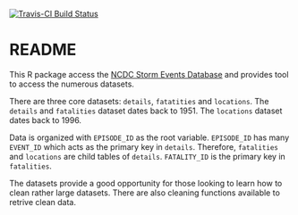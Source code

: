 [![Travis-CI Build Status](https://travis-ci.org/timtrice/NCDCStormEvents.svg?branch=master)](https://travis-ci.org/timtrice/NCDCStormEvents)

# README

This R package access the [NCDC Storm Events Database](https://www.ncdc.noaa.gov/stormevents/details.jsp) and provides tool to access the numerous datasets. 

There are three core datasets: `details`, `fatatities` and `locations`. The `details` and `fatalities` dataset dates back to 1951. The `locations` dataset dates back to 1996. 

Data is organized with `EPISODE_ID` as the root variable. `EPISODE_ID` has many `EVENT_ID` which acts as the primary key in `details`. Therefore, `fatalities` and `locations` are child tables of `details`. `FATALITY_ID` is the primary key in `fatalities`. 

The datasets provide a good opportunity for those looking to learn how to clean rather large datasets. There are also cleaning functions available to retrive clean data.
